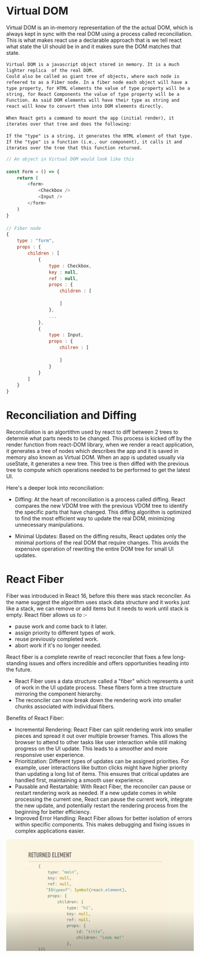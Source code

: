 # Virtual DOM 
Virtual DOM is an in-memory representation  of the the actual DOM, which is   always kept in sync with the real DOM using a process called reconciliation. This is what makes react use a declarable approach that is we tell react what state the UI should be in and it makes sure the DOM matches that state. 

    Virtual DOM is a javascript object stored in memory. It is a much lighter replica  of the real DOM. 
    Could also be called as giant tree of objects, where each node is refeered to as a Fiber node. In a fiber node each object will have a type property, for HTML elements the value of type property will be a string, for React Components the value of type property will be a Function. As said DOM elements will have their type as string and react will know to convert them into DOM elements directly. 
    
    When React gets a command to mount the app (initial render), it iterates over that tree and does the following:

    If the "type" is a string, it generates the HTML element of that type.
    If the "type" is a function (i.e., our component), it calls it and iterates over the tree that this function returned.


```js
// An object in Virtual DOM would look like this

const Form = () => {
    return (
        <form>
            <Checkbox />
            <Input />
        </form>
    )
}

// Fiber node
{
    type : "form",
    props : {
        children : [
            {
                type : Checkbox,
                key : null,
                ref : null,
                props : {
                    children : [

                    ]
                }, 
                ...
            },
            {
                type : Input,
                props : {
                    chilren : [

                    ]
                }
            }
        ]
    }
}
```

# Reconciliation and Diffing 
Reconciliation is an algortithm used by react to diff between 2 trees to determie what parts needs to be changed. This process is kicked off by the render function from react-DOM library, when we render a react application, it generates a tree of nodes which describes the app and it is saved in memory also known as Virtual DOM. When an app is updated usually via useState, it generates a new tree. This tree is then diffed with the previous tree to compute which operations needed to be performed to get the latest UI. 

Here's a deeper look into reconciliation:

+ Diffing: At the heart of reconciliation is a process called diffing. React compares the new VDOM tree with the previous VDOM tree to identify the specific parts that have changed. This diffing algorithm is optimized to find the most efficient way to update the real DOM, minimizing unnecessary manipulations.

+ Minimal Updates: Based on the diffing results, React updates only the minimal portions of the real DOM that require changes. This avoids the expensive operation of rewriting the entire DOM tree for small UI updates.

# React Fiber
Fiber was introduced in React 16, before this there was stack reconciler. As the name suggest the algorithm uses stack data structure and it works just like a stack, we can remove or add items but it needs to work until stack is empty. React fiber allows us to :- 

+ pause work and come back to it later.
+ assign priority to different types of work.
+ reuse previously completed work.
+  abort work if it's no longer needed.


React fiber is a complete rewrite of react reconciler that fixes a few long-standing issues and offers incredible and offers opportunities heading into the future. 
+ React Fiber uses a data structure called a "fiber" which represents a unit of work in the UI update process.
These fibers form a tree structure mirroring the component hierarchy.
+ The reconciler can now break down the rendering work into smaller chunks associated with individual fibers.

Benefits of React Fiber:

+ Incremental Rendering: React Fiber can split rendering work into smaller pieces and spread it out over multiple browser frames. This allows the browser to attend to other tasks like user interaction while still making progress on the UI update. This leads to a smoother and more responsive user experience.
+ Prioritization: Different types of updates can be assigned priorities. For example, user interactions like button clicks might have higher priority than updating a long list of items. This ensures that critical updates are handled first, maintaining a smooth user experience.
+ Pausable and Restartable: With React Fiber, the reconciler can pause or restart rendering work as needed. If a new update comes in while processing the current one, React can pause the current work, integrate the new update, and potentially restart the rendering process from the beginning for better efficiency.
+ Improved Error Handling: React Fiber allows for better isolation of errors within specific components. This makes debugging and fixing issues in complex applications easier.

![reactElement](./reactElement.png)